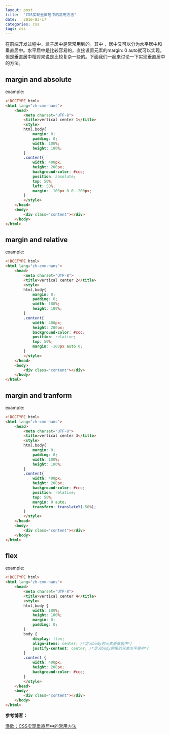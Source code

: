 ```yaml
---
layout: post
title:  "CSS实现垂直居中的常用方法"
date:   2016-03-17
categories: css
tags: css
---
```


在前端开发过程中，盒子居中是常常用到的。其中 ，居中又可以分为水平居中和垂直居中。水平居中是比较容易的，直接设置元素的margin: 0 auto就可以实现。但是垂直居中相对来说是比较复杂一些的。下面我们一起来讨论一下实现垂直居中的方法。


## margin and absolute

example:

```html
<!DOCTYPE html>
<html lang="zh-cmn-hans">
	<head>
	    <meta charset="UTF-8">
	    <title>vertical center 1</title>
	    <style>
		html,body{
			margin: 0;
			padding: 0;
			width: 100%;
			height: 100%;
		}
		.content{
			width: 400px;
			height: 200px;
			background-color: #ccc;
			position: absolute;
			top: 50%;
			left: 50%;
			margin: -100px 0 0 -200px;
		}
	    </style>
	</head>
	<body>
	    <div class="content"></div>
	</body>
</html>
```

## margin and relative

example:

```html
<!DOCTYPE html>
<html lang="zh-cmn-hans">
	<head>
	    <meta charset="UTF-8">
	    <title>vertical center 2</title>
	    <style>
		html,body{
			margin: 0;
			padding: 0;
			width: 100%;
			height: 100%;
		}
		.content{
			width: 400px;
			height: 200px;
			background-color: #ccc;
			position: relative;
			top: 50%;
			margin: -100px auto 0;
		}
	    </style>
	</head>
	<body>
	    <div class="content"></div>
	</body>
</html>
```

## margin and tranform

example:

```html
<!DOCTYPE html>
<html lang="zh-cmn-hans">
	<head>
	    <meta charset="UTF-8">
	    <title>vertical center 3</title>
	    <style>
		html,body{
			margin: 0;
			padding: 0;
			width: 100%;
			height: 100%;
		}
		.content{
			width: 400px;
			height: 200px;
			background-color: #ccc;
			position: relative;
			top: 50%;
			margin: 0 auto;
			transform: translateY(-50%);
		}
	    </style>
	</head>
	<body>
	    <div class="content"></div>
	</body>
</html>
```

## flex

example:

```html
<!DOCTYPE html>
<html lang="zh-cmn-hans">
	<head>
	    <meta charset="UTF-8">
	    <title>vertical center 4</title>
	    <style>
		html,body {
			width: 100%;
			height: 100%;
			margin: 0;
			padding: 0;
		}
		body {
			display: flex;
			align-items: center; /*定义body的元素垂直居中*/
			justify-content: center; /*定义body的里的元素水平居中*/
		}
		.content {
			width: 400px;
			height: 200px;
			background-color: #ccc;        
		}
	    </style>
	</head>
	<body>
	    <div class="content"></div>
	</body>
</html>
```

**参考博客：**

[渔歌：CSS实现垂直居中的常用方法](http://www.cnblogs.com/yugege/p/5246652.html)
